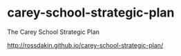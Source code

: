carey-school-strategic-plan
===========================

The Carey School Strategic Plan

http://rossdakin.github.io/carey-school-strategic-plan/
